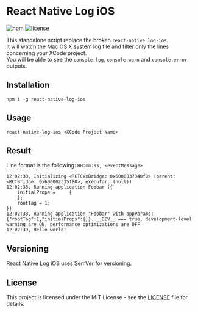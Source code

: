 # React Native Log iOS

[![npm](https://img.shields.io/npm/v/react-native-log-ios.svg)](https://www.npmjs.com/package/react-native-log-ios)
[![license](https://img.shields.io/github/license/annihil/react-native-log-ios.svg)]()

This standalone script replace the broken `react-native log-ios`.  
It will watch the Mac OS X system log file and filter only the lines concerning your XCode project.  
You will be able to see the `console.log`, `console.warn` and `console.error` outputs.  


## Installation

```
npm i -g react-native-log-ios
```

## Usage

```
react-native-log-ios <XCode Project Name>
```

## Result

Line format is the following: `HH:mm:ss, <eventMessage>`

```
12:02:33, Initializing <RCTCxxBridge: 0x6000037340f0> (parent: <RCTBridge: 0x600002335f80>, executor: (null))
12:02:33, Running application Foobar ({
    initialProps =     {
    };
    rootTag = 1;
})
12:02:33, Running application "Foobar" with appParams: {"rootTag":1,"initialProps":{}}. __DEV__ === true, development-level warning are ON, performance optimizations are OFF
12:02:39, Hello world!
```

## Versioning

React Native Log iOS uses [SemVer](http://semver.org/) for versioning.

## License

This project is licensed under the MIT License - see the [LICENSE](LICENSE) file
for details.
